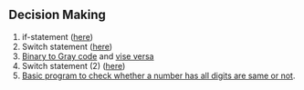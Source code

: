 ## Decision Making
1. if-statement ([here](if_cpp.cpp))
2. Switch statement ([here](switch_statement.cpp))
3. [Binary to Gray code](binary_2_gray.c) and [vise versa](gray_2_binary.c)
4. Switch statement (2) ([here](item_listing_switch.cpp))
5. [Basic program to check whether a number has all digits are same or not](alldigits_same.c).